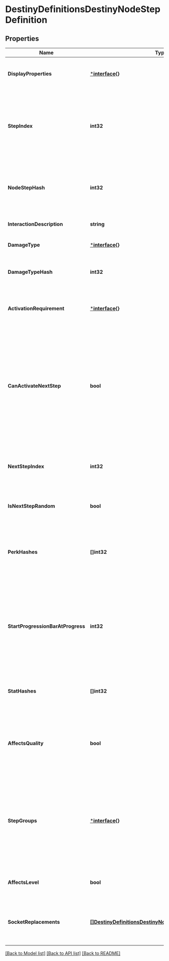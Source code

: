 # DestinyDefinitionsDestinyNodeStepDefinition

## Properties
Name | Type | Description | Notes
------------ | ------------- | ------------- | -------------
**DisplayProperties** | [***interface{}**](interface{}.md) | These are the display properties actually used to render the Talent Node. The currently active step&#39;s displayProperties are shown. | [optional] [default to null]
**StepIndex** | **int32** | The index of this step in the list of Steps on the Talent Node.  Unfortunately, this is the closest thing we have to an identifier for the Step: steps are not provided a content version agnostic identifier. This means that, when you are dealing with talent nodes, you will need to first ensure that you have the latest version of content. | [optional] [default to null]
**NodeStepHash** | **int32** | The hash of this node step. Unfortunately, while it can be used to uniquely identify the step within a node, it is also content version dependent and should not be relied on without ensuring you have the latest vesion of content. | [optional] [default to null]
**InteractionDescription** | **string** | If you can interact with this node in some way, this is the localized description of that interaction. | [optional] [default to null]
**DamageType** | [***interface{}**](interface{}.md) | An enum representing a damage type granted by activating this step, if any. | [optional] [default to null]
**DamageTypeHash** | **int32** | If the step provides a damage type, this will be the hash identifier used to look up the damage type&#39;s DestinyDamageTypeDefinition. | [optional] [default to null]
**ActivationRequirement** | [***interface{}**](interface{}.md) | If the step has requirements for activation (they almost always do, if nothing else than for the Talent Grid&#39;s Progression to have reached a certain level), they will be defined here. | [optional] [default to null]
**CanActivateNextStep** | **bool** | There was a time when talent nodes could be activated multiple times, and the effects of subsequent Steps would be compounded on each other, essentially \&quot;upgrading\&quot; the node. We have moved away from this, but theoretically the capability still exists.  I continue to return this in case it is used in the future: if true and this step is the current step in the node, you are allowed to activate the node a second time to receive the benefits of the next step in the node, which will then become the active step. | [optional] [default to null]
**NextStepIndex** | **int32** | The stepIndex of the next step in the talent node, or -1 if this is the last step or if the next step to be chosen is random.  This doesn&#39;t really matter anymore unless canActivateNextStep begins to be used again. | [optional] [default to null]
**IsNextStepRandom** | **bool** | If true, the next step to be chosen is random, and if you&#39;re allowed to activate the next step. (if canActivateNextStep &#x3D; true) | [optional] [default to null]
**PerkHashes** | **[]int32** | The list of hash identifiers for Perks (DestinySandboxPerkDefinition) that are applied when this step is active. Perks provide a variety of benefits and modifications - examine DestinySandboxPerkDefinition to learn more. | [optional] [default to null]
**StartProgressionBarAtProgress** | **int32** | When the Talent Grid&#39;s progression reaches this value, the circular \&quot;progress bar\&quot; that surrounds the talent node should be shown.  This also indicates the lower bound of said progress bar, with the upper bound being the progress required to reach activationRequirement.gridLevel. (at some point I should precalculate the upper bound and put it in the definition to save people time) | [optional] [default to null]
**StatHashes** | **[]int32** | When the step provides stat benefits on the item or character, this is the list of hash identifiers for stats (DestinyStatDefinition) that are provided. | [optional] [default to null]
**AffectsQuality** | **bool** | If this is true, the step affects the item&#39;s Quality in some way. See DestinyInventoryItemDefinition for more information about the meaning of Quality. I already made a joke about Zen and the Art of Motorcycle Maintenance elsewhere in the documentation, so I will avoid doing it again. Oops too late | [optional] [default to null]
**StepGroups** | [***interface{}**](interface{}.md) | In Destiny 1, the Armory&#39;s Perk Filtering was driven by a concept of TalentNodeStepGroups: categorizations of talent nodes based on their functionality. While the Armory isn&#39;t a BNet-facing thing for now, and the new Armory will need to account for Sockets rather than Talent Nodes, this categorization capability feels useful enough to still keep around. | [optional] [default to null]
**AffectsLevel** | **bool** | If true, this step can affect the level of the item. See DestinyInventoryItemDefintion for more information about item levels and their effect on stats. | [optional] [default to null]
**SocketReplacements** | [**[]DestinyDefinitionsDestinyNodeSocketReplaceResponse**](Destiny.Definitions.DestinyNodeSocketReplaceResponse.md) | If this step is activated, this will be a list of information used to replace socket items with new Plugs. See DestinyInventoryItemDefinition for more information about sockets and plugs. | [optional] [default to null]

[[Back to Model list]](../README.md#documentation-for-models) [[Back to API list]](../README.md#documentation-for-api-endpoints) [[Back to README]](../README.md)


